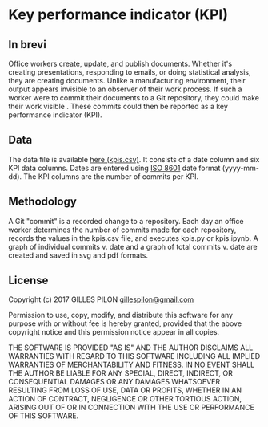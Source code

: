 # Key performance indicator (KPI)

## In brevi

Office workers create, update, and publish documents. Whether it's creating presentations, responding to emails, or doing statistical analysis, they are creating documents. Unlike a manufacturing environment, their output appears invisible to an observer of their work process. If such a worker were to commit their documents to a Git repository, they could make their work visible . These commits could then be reported as a key performance indicator (KPI).

## Data

The data file is available [here (kpis.csv)](https://drive.google.com/file/d/0BzrdQfHR2I5Dc0o5X3puNHUxdTQ/view?usp=sharing). It consists of a date column and six KPI data columns. Dates are entered using [ISO 8601](https://en.wikipedia.org/wiki/ISO_8601) date format (yyyy-mm-dd). The KPI columns are the number of commits per KPI.

## Methodology

A Git "commit" is a recorded change to a repository. Each day an office worker determines the number of commits made for each repository, records the values in the kpis.csv file, and executes kpis.py or kpis.ipynb. A graph of individual commits v. date and a graph of total commits v. date are created and saved in svg and pdf formats.

## License

Copyright (c) 2017 GILLES PILON <gillespilon@gmail.com>

Permission to use, copy, modify, and distribute this software for any purpose with or without fee is hereby granted, provided that the above copyright notice and this permission notice appear in all copies.

THE SOFTWARE IS PROVIDED "AS IS" AND THE AUTHOR DISCLAIMS ALL WARRANTIES WITH REGARD TO THIS SOFTWARE INCLUDING ALL IMPLIED WARRANTIES OF MERCHANTABILITY AND FITNESS. IN NO EVENT SHALL THE AUTHOR BE LIABLE FOR ANY SPECIAL, DIRECT, INDIRECT, OR CONSEQUENTIAL DAMAGES OR ANY DAMAGES WHATSOEVER RESULTING FROM LOSS OF USE, DATA OR PROFITS, WHETHER IN AN ACTION OF CONTRACT, NEGLIGENCE OR OTHER TORTIOUS ACTION, ARISING OUT OF OR IN CONNECTION WITH THE USE OR PERFORMANCE OF THIS SOFTWARE.

